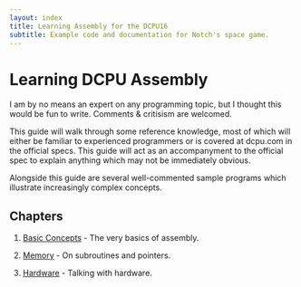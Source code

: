 ```yaml
---
layout: index
title: Learning Assembly for the DCPU16
subtitle: Example code and documentation for Notch's space game.
---
```


# Learning DCPU Assembly

I am by no means an expert on any programming topic, but I thought this would be fun to write. Comments &amp; critisism are welcomed. 

This guide will walk through some reference knowledge, most of which will either be familiar to experienced programmers or is covered at dcpu.com in the official specs. This guide will act as an accompanyment to the official spec to explain anything which may not be immediately obvious.

Alongside this guide are several well-commented sample programs which illustrate increasingly complex concepts.

## Chapters
1. [Basic Concepts](#) - The very basics of assembly.

2. [Memory](#) - On subroutines and pointers.

3. [Hardware](#) - Talking with hardware.